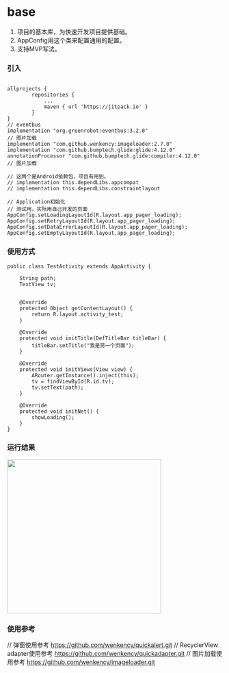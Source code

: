 # base
1. 项目的基本库，为快速开发项目提供基础。
2. AppConfig用这个类来配置通用的配置。
3. 支持MVP写法。

### 引入

```

allprojects {
		repositories {
			...
			maven { url 'https://jitpack.io' }
		}
}
// eventbus
implementation "org.greenrobot:eventbus:3.2.0"
// 图片加载
implementation "com.github.wenkency:imageloader:2.7.0"
implementation "com.github.bumptech.glide:glide:4.12.0"
annotationProcessor "com.github.bumptech.glide:compiler:4.12.0"
// 图片加载

// 这两个是Android依赖包，项目有用到。
// implementation this.dependLibs.appcompat
// implementation this.dependLibs.constraintlayout

// Application初始化
// 测试用，实际用自己开发的页面
AppConfig.setLoadingLayoutId(R.layout.app_pager_loading);
AppConfig.setRetryLayoutId(R.layout.app_pager_loading);
AppConfig.setDataErrorLayoutId(R.layout.app_pager_loading);
AppConfig.setEmptyLayoutId(R.layout.app_pager_loading);

```

### 使用方式

```
public class TestActivity extends AppActivity {

    String path;
    TextView tv;


    @Override
    protected Object getContentLayout() {
        return R.layout.activity_test;
    }

    @Override
    protected void initTitle(DefTitleBar titleBar) {
        titleBar.setTitle("我是另一个页面");
    }

    @Override
    protected void initViews(View view) {
        ARouter.getInstance().inject(this);
        tv = findViewById(R.id.tv);
        tv.setText(path);
    }

    @Override
    protected void initNet() {
        showLoading();
    }
}

```

### 运行结果

<img src="screenshot/image.jpg" width="360px"/>

### 使用参考

// 弹窗使用参考
https://github.com/wenkency/quickalert.git
// RecyclerView adapter使用参考
https://github.com/wenkency/quickadapter.git
// 图片加载使用参考
https://github.com/wenkency/imageloader.git
